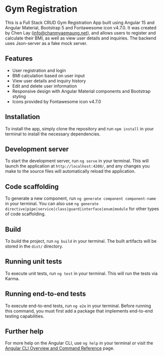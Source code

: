 # Gym Registration

This is a Full Stack CRUD Gym Registration App built using Angular 15 and Angular Material, Bootstrap 5 and Fontawesome icon v4.7.0. It was created by Chen Lay (info@chanmyaemaung.net), and allows users to register and calculate their BMI, as well as view user details and inquiries. The backend uses Json-server as a fake mock server.

## Features
- User registration and login
- BMI calculation based on user input
- View user details and inquiry history
- Edit and delete user information
- Responsive design with Angular Material components and Bootstrap styling
- Icons provided by Fontawesome icon v4.7.0

## Installation
To install the app, simply clone the repository and run `npm install` in your terminal to install the necessary dependencies.

## Development server
To start the development server, run `ng serve` in your terminal. This will launch the application at `http://localhost:4200/`, and any changes you make to the source files will automatically reload the application.

## Code scaffolding
To generate a new component, run `ng generate component component-name` in your terminal. You can also use `ng generate directive|pipe|service|class|guard|interface|enum|module` for other types of code scaffolding.

## Build
To build the project, run `ng build` in your terminal. The built artifacts will be stored in the `dist/` directory.

## Running unit tests
To execute unit tests, run `ng test` in your terminal. This will run the tests via Karma.

## Running end-to-end tests
To execute end-to-end tests, run `ng e2e` in your terminal. Before running this command, you must first add a package that implements end-to-end testing capabilities.

## Further help
For more help on the Angular CLI, use `ng help` in your terminal or visit the [Angular CLI Overview and Command Reference](https://angular.io/cli) page.
